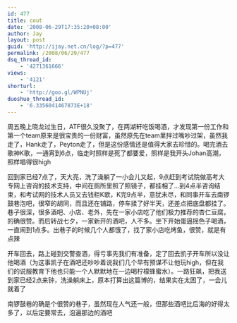 ```yaml
---
id: 477
title: cout
date: '2008-06-29T17:35:20+08:00'
author: Jay
layout: post
guid: 'http://ijay.net.cn/log/?p=477'
permalink: /2008/06/29/477
dsq_thread_id:
    - '4271361666'
views:
    - '4121'
shorturl:
    - 'http://goo.gl/WPNUj'
duoshuo_thread_id:
    - '6.3356041467873E+18'
---
```


周五晚上晓龙过生日，ATF很久没聚了，在两湖轩吃饭喝酒，才发现第一份工作和第一个team原来是很宝贵的一份财富，虽然原先在team里拌过嘴吵过架，虽然我走了，Hank走了，Peyton走了，但是这份感情还是值得大家去珍惜的。喝完酒去歌神K歌，一通宵到6点，临走时照样是死了都要爱，照样是我开头Johan高潮，照样唱得很high

回到家已经7点了，天大亮，洗了澡躺了一小会儿又起，9点赶到考试院做高考大专网上咨询的技术支持，中间在厕所里照了照镜子，都挂相了…到4点半咨询结束，和考试网的技术人员又去钱柜K歌，K完9点半，意犹未尽，和同事开车去南锣鼓巷泡吧，很窄的胡同，而且还在铺路，停车揉了好半天，还差点把底盘都挂了。巷子很深，很多酒吧、小店、老外，先在一家小店吃了他们极力推荐的杏仁豆腐，的确很赞。而后转战七夕，一家新开的酒吧，人不多。坐下开始蛋逼摇色子喝酒，一直闹到1点多。出巷子的时候几个人都饿了，找了家小店吃烤鱼，很赞，就是有点辣

开车回去，路上碰到交警查酒，得亏事先我们有准备，定了回去凯子开车所以没让他喝酒（为这事凯子在酒吧还吵吵着说我们几个早有预谋不让他玩high，但在我们的说服教育下他也只能一个人默默地在一边喝柠檬蜂蜜水）。一路狂飙，把我送到家已经2点来钟，洗澡躺床上，原本打算出这篇博的，结果实在太困了，一会儿就着了

南锣鼓巷的确是个很赞的巷子，虽然现在人气还一般，但那些酒吧比后海的好得太多了，以后定要常去，泡遍那边的酒吧